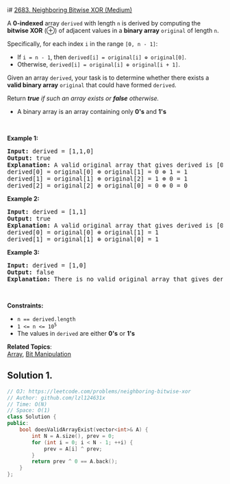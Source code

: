 i# [2683. Neighboring Bitwise XOR (Medium)](https://leetcode.com/problems/neighboring-bitwise-xor)

<p>A <strong>0-indexed</strong> array <code>derived</code> with length <code>n</code> is derived by computing the <strong>bitwise XOR</strong>&nbsp;(⊕) of adjacent values in a <strong>binary array</strong> <code>original</code> of length <code>n</code>.</p>
<p>Specifically, for each index <code>i</code> in the range <code>[0, n - 1]</code>:</p>
<ul>
	<li>If <code>i = n - 1</code>, then <code>derived[i] = original[i] ⊕ original[0]</code>.</li>
	<li>Otherwise, <code>derived[i] = original[i] ⊕ original[i + 1]</code>.</li>
</ul>
<p>Given an array <code>derived</code>, your task is to determine whether there exists a <strong>valid binary array</strong> <code>original</code> that could have formed <code>derived</code>.</p>
<p>Return <em><strong>true</strong> if such an array exists or <strong>false</strong> otherwise.</em></p>
<ul>
	<li>A binary array is an array containing only <strong>0's</strong> and <strong>1's</strong></li>
</ul>
<p>&nbsp;</p>
<p><strong class="example">Example 1:</strong></p>
<pre><strong>Input:</strong> derived = [1,1,0]
<strong>Output:</strong> true
<strong>Explanation:</strong> A valid original array that gives derived is [0,1,0].
derived[0] = original[0] ⊕ original[1] = 0 ⊕ 1 = 1 
derived[1] = original[1] ⊕ original[2] = 1 ⊕ 0 = 1
derived[2] = original[2] ⊕ original[0] = 0 ⊕ 0 = 0
</pre>
<p><strong class="example">Example 2:</strong></p>
<pre><strong>Input:</strong> derived = [1,1]
<strong>Output:</strong> true
<strong>Explanation:</strong> A valid original array that gives derived is [0,1].
derived[0] = original[0] ⊕ original[1] = 1
derived[1] = original[1] ⊕ original[0] = 1
</pre>
<p><strong class="example">Example 3:</strong></p>
<pre><strong>Input:</strong> derived = [1,0]
<strong>Output:</strong> false
<strong>Explanation:</strong> There is no valid original array that gives derived.
</pre>
<p>&nbsp;</p>
<p><strong>Constraints:</strong></p>
<ul>
	<li><code>n == derived.length</code></li>
	<li><code>1 &lt;= n&nbsp;&lt;= 10<sup>5</sup></code></li>
	<li>The values in <code>derived</code>&nbsp;are either <strong>0's</strong> or <strong>1's</strong></li>
</ul>

**Related Topics**:  
[Array](https://leetcode.com/tag/array/), [Bit Manipulation](https://leetcode.com/tag/bit-manipulation/)

## Solution 1.

```cpp
// OJ: https://leetcode.com/problems/neighboring-bitwise-xor
// Author: github.com/lzl124631x
// Time: O(N)
// Space: O(1)
class Solution {
public:
    bool doesValidArrayExist(vector<int>& A) {
        int N = A.size(), prev = 0;
        for (int i = 0; i < N - 1; ++i) {
            prev = A[i] ^ prev;
        }
        return prev ^ 0 == A.back();
    }
};
```